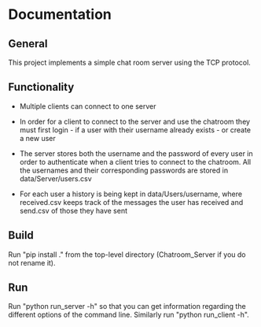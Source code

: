 # Documentation #

## General ##
This project implements a simple chat room server using the TCP protocol.

## Functionality ##

* Multiple clients can connect to one server

* In order for a client to connect to the server and use the chatroom they
must first login - if a user with their username already exists - or create
a new user

* The server stores both the username and the password of every user in order to authenticate when a
client tries to connect to the chatroom. All the usernames and their corresponding passwords are stored
in data/Server/users.csv

* For each user a history is being kept in data/Users/username, where received.csv keeps track of the messages
the user has received and send.csv of those they have sent

## Build ##

Run "pip install ." from the top-level directory (Chatroom_Server if you do not rename it).


## Run ##

Run "python run_server -h" so that you can get information regarding the different options of the command line.
Similarly run "python run_client -h".
